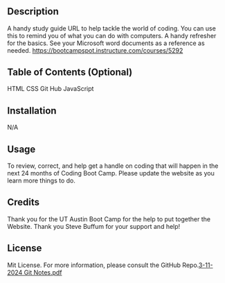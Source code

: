 # <Prework Study Guide README>

## Description

A handy study guide URL to help tackle the world of coding. You can use this to remind you of what you can do with computers. A handy refresher for the basics. See your Microsoft word documents as a reference as needed. https://bootcampspot.instructure.com/courses/5292

## Table of Contents (Optional)

HTML
CSS
Git Hub
JavaScript

## Installation

N/A

## Usage

To review, correct, and help get a handle on coding that will happen in the next 24 months of Coding Boot Camp. Please update the website as you learn more things to do.

## Credits

Thank you for the UT Austin Boot Camp for the help to put together the Website.
Thank you Steve Buffum for your support and help!

## License

Mit License. 
For more information, please consult the GitHub Repo.[3-11-2024 Git Notes.pdf](https://github.com/sbuffumr/prework-study-guide1/files/14645293/3-11-2024.Git.Notes.pdf)
